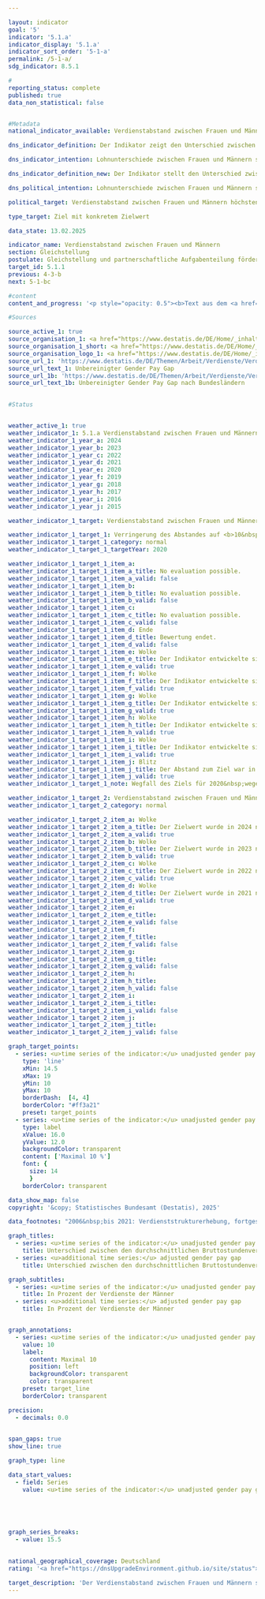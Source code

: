 ```yaml
---

layout: indicator        
goal: '5'        
indicator: '5.1.a'        
indicator_display: '5.1.a'        
indicator_sort_order: '5-1-a'        
permalink: /5-1-a/        
sdg_indicator: 8.5.1        

#
reporting_status: complete        
published: true        
data_non_statistical: false        


#Metadata        
national_indicator_available: Verdienstabstand zwischen Frauen und Männern        

dns_indicator_definition: Der Indikator zeigt den Unterschied zwischen den durchschnittlichen Bruttostundenverdiensten der Frauen und der Männer als Anteil an den durchschnittlichen Bruttostundenverdiensten der Männer.        

dns_indicator_intention: Lohnunterschiede zwischen Frauen und Männern sind in modernen Erwerbsgesellschaften ein Zeichen für soziale Ungleichheit. Die Verringerung der Lohnunterschiede ist ein Indikator für Fortschritte auf dem Weg zur Gleichstellung. Die Bundesregierung verfolgte daher das Ziel, bis zum Jahr 2020&nbsp;den Verdienstabstand auf 10&nbsp;% zu verringern und dieses bis 2030&nbsp;beizubehalten.        

dns_indicator_definition_new: Der Indikator stellt den Unterschied zwischen den durchschnittlichen Bruttostundenverdiensten von Frauen und Männern als Anteil an den durchschnittlichen Bruttostundenverdiensten der Männer dar.        

dns_political_intention: Lohnunterschiede zwischen Frauen und Männern sind in modernen Erwerbsgesellschaften ein Zeichen für soziale Ungleichheit. Die Verringerung der Lohnunterschiede ist ein Indikator für Fortschritte auf dem Weg zur Gleichstellung.        

political_target: Verdienstabstand zwischen Frauen und Männern höchstens 10&nbsp;Prozent bis 2030        

type_target: Ziel mit konkretem Zielwert        

data_state: 13.02.2025        

indicator_name: Verdienstabstand zwischen Frauen und Männern        
section: Gleichstellung        
postulate: Gleichstellung und partnerschaftliche Aufgabenteilung fördern        
target_id: 5.1.1        
previous: 4-3-b        
next: 5-1-bc        

#content         
content_and_progress: '<p style="opacity: 0.5"><b>Text aus dem <a href="https://dns-indikatoren.de/assets/Publikationen/Indikatorenberichte/2022.pdf">Indikatorenbericht 2022&nbsp;- Stand 31.10.2022</a></b><br><br>Dieser Indikator bildet den unbereinigten geschlechtsspezifischen Verdienstabstand (unadjusted gender pay gap) ab. Er stellt ausschließlich das Verhältnis der durchschnittlichen Bruttostundenverdienste von Frauen und Männern dar. Im unbereinigten Gender Pay Gap (<abbr title="Gender Pay Gap (Geschlechtsspezifischer Verdienstabstand)" tabindex="0">GPG</abbr>) spiegeln sich somit auch Lohnunterschiede wider, die auf Faktoren wie unterschiedliche Berufe, Branchenzugehörigkeiten, Qualifikationen oder Erwerbsbiografien von Frauen und Männern zurückzuführen sind.<br><br>Bis einschließlich 2021&nbsp;basierte der Indikator auf der vierjährlichen Verdienststrukturerhebung. Seit 2022&nbsp;dient die jährliche Verdiensterhebung als Datengrundlage. Diese wird von den Statistischen Ämtern der Länder als repräsentative Stichprobenerhebung mit Auskunftspflicht in bis zu 58&nbsp;000&nbsp;Betrieben durchgeführt. Auf Basis dieser Daten werden Ergebnisse differenziert nach Alter, Bildungsstand, Anforderungsniveau, Tätigkeit, Tarifbindung, Unternehmensgröße und Wirtschaftsabschnitten berechnet und der bereinigte Gender Pay Gap  ermittelt. Für beide Kennzahlen&nbsp;–&nbsp;bereinigt und unbereinigt&nbsp;–&nbsp;gilt die <abbr title="Europäische Union" tabindex="0">EU</abbr>-Abgrenzung, wonach Beschäftigte in der Land- und Forstwirtschaft, Fischerei, öffentlichen Verwaltung, Verteidigung, Sozialversicherung sowie in Kleinstbetrieben unberücksichtigt bleiben.<br><br>Im Zeitraum 2020&nbsp;bis 2023&nbsp;verdienten Frauen pro Stunde durchschnittlich 18&nbsp;% weniger als Männer. Im Jahr 2024&nbsp;verringerte sich dieser Abstand auf 16&nbsp;%. Das Ziel, den unbereinigten <abbr title="Gender Pay Gap (Geschlechtsspezifischer Verdienstabstand)" tabindex="0">GPG</abbr> bis 2020&nbsp;auf 10&nbsp;% zu senken, wurde damit nicht erreicht. Auch bei Fortsetzung der bisherigen Entwicklung ist nicht zu erwarten, dass dieses Ziel bis 2030&nbsp;erreicht wird.<br><br>Langfristig zeigt sich in Deutschland ein langsamer, aber stetiger Rückgang des unbereinigten GPG: 2012&nbsp;lag er noch bei 23&nbsp;% und damit 7&nbsp;Prozentpunkte über dem Wert von 2024. Ein Vergleich der Bundesländer zeigt deutliche regionale Unterschiede: 2024&nbsp;verzeichneten Baden-Württemberg und Hessen mit jeweils 19&nbsp;% die höchsten Verdienstunterschiede, während Sachsen-Anhalt (4&nbsp;%) und Brandenburg (2&nbsp;%) die niedrigsten Werte aufwiesen.<br><br>Analysen zu den Ursachen des <abbr title="Gender Pay Gap (Geschlechtsspezifischer Verdienstabstand)" tabindex="0">GPG</abbr> zeigen, dass etwa 63&nbsp;% der Verdienstlücke darauf zurückzuführen sind, dass Frauen häufiger in Berufen, Branchen und Positionen mit geringerer Entlohnung tätig sind. Ein weiterer wesentlicher Faktor ist der Beschäftigungsumfang: Frauen arbeiten überdurchschnittlich häufig in Teilzeit, was meist mit einem geringeren durchschnittlichen Bruttostundenverdienst einhergeht. Dieser Aspekt trägt rund 19&nbsp;% zur Verdienstlücke bei. Etwa 12&nbsp;% entfallen auf Unterschiede im Anforderungsniveau der ausgeübten Tätigkeiten.<br><br>Die verbleibenden 37&nbsp;% der Verdienstlücke bilden den bereinigten <abbr title="Gender Pay Gap (Geschlechtsspezifischer Verdienstabstand)" tabindex="0">GPG</abbr>, der im Jahr 2024&nbsp;bei 6&nbsp;% lag. Im Gegensatz zum unbereinigten <abbr title="Gender Pay Gap (Geschlechtsspezifischer Verdienstabstand)" tabindex="0">GPG</abbr> zeigt sich beim bereinigten Wert ein deutlich einheitlicheres Bild auf Ebene der Bundesländer: 2024&nbsp;lag er im Früheren Bundesgebiet einschließlich Berlin bei 6&nbsp;%, in den Neuen Ländern bei 8&nbsp;%. Eine detaillierte Auswertung nach einzelnen Bundesländern ist aufgrund methodisch bedingter Schwankungen seit Einführung der neuen Verdiensterhebung im Jahr 2022&nbsp;nicht möglich.<br><br>Im europäischen Vergleich liegen überwiegend Daten bis 2023&nbsp;vor. Seit 2010&nbsp;liegt der unbereinigte <abbr title="Gender Pay Gap (Geschlechtsspezifischer Verdienstabstand)" tabindex="0">GPG</abbr> in Deutschland durchgehend über dem Durchschnitt der Europäischen Union (<abbr title="Europäische Union" tabindex="0">EU</abbr>). Nur Lettland verzeichnete mit 19&nbsp;% einen noch höheren geschlechtsspezifischen Verdienstunterschied. Österreich, Tschechien und Ungarn lagen&nbsp;–&nbsp;wie Deutschland&nbsp;–&nbsp;jeweils bei 18&nbsp;%. Die geringsten Unterschiede im Bruttostundenverdienst zwischen Frauen und Männern wurden in Luxemburg (‒1&nbsp;%), Belgien (1&nbsp;%) und Italien (2&nbsp;%) gemessen.</p>'                

#Sources        

source_active_1: true
source_organisation_1: <a href="https://www.destatis.de/DE/Home/_inhalt.html" target="_blank">Statistisches Bundesamt</a>
source_organisation_1_short: <a href="https://www.destatis.de/DE/Home/_inhalt.html" target="_blank">Statistisches Bundesamt</a>
source_organisation_logo_1: <a href="https://www.destatis.de/DE/Home/_inhalt.html" target="_blank"><img src="https://dnsTestEnvironment.github.io/dns-indicators/public/OrgImgDe/destatis.png" alt="Statistisches Bundesamt" title=" Klicken Sie hier um zur Homepage der Organisation Statistisches Bundesamt zu gelangen." style="height:60px; width:148px; border:transparent"/></a>
source_url_1: 'https://www.destatis.de/DE/Themen/Arbeit/Verdienste/Verdienste-GenderPayGap/Tabellen/ugpg-01-gebietsstand.html'
source_url_text_1: Unbereinigter Gender Pay Gap
source_url_1b: 'https://www.destatis.de/DE/Themen/Arbeit/Verdienste/Verdienste-GenderPayGap/Tabellen/ugpg-02-bundeslaender-ab-2014.html'
source_url_text_1b: Unbereinigter Gender Pay Gap nach Bundesländern
        

#Status        


weather_active_1: true
weather_indicator_1: 5.1.a Verdienstabstand zwischen Frauen und Männern
weather_indicator_1_year_a: 2024
weather_indicator_1_year_b: 2023
weather_indicator_1_year_c: 2022
weather_indicator_1_year_d: 2021
weather_indicator_1_year_e: 2020
weather_indicator_1_year_f: 2019
weather_indicator_1_year_g: 2018
weather_indicator_1_year_h: 2017
weather_indicator_1_year_i: 2016
weather_indicator_1_year_j: 2015

weather_indicator_1_target: Verdienstabstand zwischen Frauen und Männern höchstens 10&nbsp;Prozent bis 2030

weather_indicator_1_target_1: Verringerung des Abstandes auf <b>10&nbsp;Prozent</b> bis <b>2020</b>
weather_indicator_1_target_1_category: normal
weather_indicator_1_target_1_targetYear: 2020

weather_indicator_1_target_1_item_a: 
weather_indicator_1_target_1_item_a_title: No evaluation possible.
weather_indicator_1_target_1_item_a_valid: false
weather_indicator_1_target_1_item_b: 
weather_indicator_1_target_1_item_b_title: No evaluation possible.
weather_indicator_1_target_1_item_b_valid: false
weather_indicator_1_target_1_item_c: 
weather_indicator_1_target_1_item_c_title: No evaluation possible.
weather_indicator_1_target_1_item_c_valid: false
weather_indicator_1_target_1_item_d: Ende
weather_indicator_1_target_1_item_d_title: Bewertung endet.
weather_indicator_1_target_1_item_d_valid: false
weather_indicator_1_target_1_item_e: Wolke
weather_indicator_1_target_1_item_e_title: Der Indikator entwickelte sich in 2020 zwar in die gewünschte Richtung auf das Ziel zu, bei Fortsetzung der Entwicklung wäre das Ziel im Zieljahr aber um mehr als 20 % der Differenz zwischen Zielwert und dem Wert aus 2020 verfehlt worden.
weather_indicator_1_target_1_item_e_valid: true
weather_indicator_1_target_1_item_f: Wolke
weather_indicator_1_target_1_item_f_title: Der Indikator entwickelte sich in 2019 zwar in die gewünschte Richtung auf das Ziel zu, bei Fortsetzung der Entwicklung wäre das Ziel im Zieljahr aber um mehr als 20 % der Differenz zwischen Zielwert und dem Wert aus 2019 verfehlt worden.
weather_indicator_1_target_1_item_f_valid: true
weather_indicator_1_target_1_item_g: Wolke
weather_indicator_1_target_1_item_g_title: Der Indikator entwickelte sich in 2018 zwar in die gewünschte Richtung auf das Ziel zu, bei Fortsetzung der Entwicklung wäre das Ziel im Zieljahr aber um mehr als 20 % der Differenz zwischen Zielwert und dem Wert aus 2018 verfehlt worden.
weather_indicator_1_target_1_item_g_valid: true
weather_indicator_1_target_1_item_h: Wolke
weather_indicator_1_target_1_item_h_title: Der Indikator entwickelte sich in 2017 zwar in die gewünschte Richtung auf das Ziel zu, bei Fortsetzung der Entwicklung wäre das Ziel im Zieljahr aber um mehr als 20 % der Differenz zwischen Zielwert und dem Wert aus 2017 verfehlt worden.
weather_indicator_1_target_1_item_h_valid: true
weather_indicator_1_target_1_item_i: Wolke
weather_indicator_1_target_1_item_i_title: Der Indikator entwickelte sich in 2016 zwar in die gewünschte Richtung auf das Ziel zu, bei Fortsetzung der Entwicklung wäre das Ziel im Zieljahr aber um mehr als 20 % der Differenz zwischen Zielwert und dem Wert aus 2016 verfehlt worden.
weather_indicator_1_target_1_item_i_valid: true
weather_indicator_1_target_1_item_j: Blitz
weather_indicator_1_target_1_item_j_title: Der Abstand zum Ziel war in 2015 konstant hoch oder hat sich vergrößert. Der Indikator entwickelte sich also nicht in die gewünschte Richtung.
weather_indicator_1_target_1_item_j_valid: true
weather_indicator_1_target_1_note: Wegfall des Ziels für 2020&nbsp;wegen zeitlichen Ablaufs.

weather_indicator_1_target_2: Verdienstabstand zwischen Frauen und Männern höchstens <b>10&nbsp;Prozent</b> bis <b>2030</b>
weather_indicator_1_target_2_category: normal

weather_indicator_1_target_2_item_a: Wolke
weather_indicator_1_target_2_item_a_title: Der Zielwert wurde in 2024 nicht erreicht, aber die durchschnittliche Entwicklung wies in die gewünschte Richtung.
weather_indicator_1_target_2_item_a_valid: true
weather_indicator_1_target_2_item_b: Wolke
weather_indicator_1_target_2_item_b_title: Der Zielwert wurde in 2023 nicht erreicht, aber die durchschnittliche Entwicklung wies in die gewünschte Richtung.
weather_indicator_1_target_2_item_b_valid: true
weather_indicator_1_target_2_item_c: Wolke
weather_indicator_1_target_2_item_c_title: Der Zielwert wurde in 2022 nicht erreicht, aber die durchschnittliche Entwicklung wies in die gewünschte Richtung.
weather_indicator_1_target_2_item_c_valid: true
weather_indicator_1_target_2_item_d: Wolke
weather_indicator_1_target_2_item_d_title: Der Zielwert wurde in 2021 nicht erreicht, aber die durchschnittliche Entwicklung wies in die gewünschte Richtung.
weather_indicator_1_target_2_item_d_valid: true
weather_indicator_1_target_2_item_e: 
weather_indicator_1_target_2_item_e_title: 
weather_indicator_1_target_2_item_e_valid: false
weather_indicator_1_target_2_item_f: 
weather_indicator_1_target_2_item_f_title: 
weather_indicator_1_target_2_item_f_valid: false
weather_indicator_1_target_2_item_g: 
weather_indicator_1_target_2_item_g_title: 
weather_indicator_1_target_2_item_g_valid: false
weather_indicator_1_target_2_item_h: 
weather_indicator_1_target_2_item_h_title: 
weather_indicator_1_target_2_item_h_valid: false
weather_indicator_1_target_2_item_i: 
weather_indicator_1_target_2_item_i_title: 
weather_indicator_1_target_2_item_i_valid: false
weather_indicator_1_target_2_item_j: 
weather_indicator_1_target_2_item_j_title: 
weather_indicator_1_target_2_item_j_valid: false        

graph_target_points:
  - series: <u>time series of the indicator:</u> unadjusted gender pay gap
    type: 'line'
    xMin: 14.5
    xMax: 19
    yMin: 10
    yMax: 10
    borderDash:  [4, 4]
    borderColor: "#ff3a21"
    preset: target_points
  - series: <u>time series of the indicator:</u> unadjusted gender pay gap
    type: label
    xValue: 16.0
    yValue: 12.0
    backgroundColor: transparent
    content: ['Maximal 10 %']
    font: {
      size: 14
      }
    borderColor: transparent        

data_show_map: false        
copyright: '&copy; Statistisches Bundesamt (Destatis), 2025'        

data_footnotes: "2006&nbsp;bis 2021: Verdienststrukturerhebung, fortgeschrieben mit Ergebnissen der vierteljährlichen Verdiensterhebung.<br>• Ab 2022: Ergebnisse der Verdiensterhebung."        

graph_titles: 
  - series: <u>time series of the indicator:</u> unadjusted gender pay gap
    title: Unterschied zwischen den durchschnittlichen Bruttostundenverdiensten von Frauen und Männern
  - series: <u>additional time series:</u> adjusted gender pay gap
    title: Unterschied zwischen den durchschnittlichen Bruttostundenverdiensten von Frauen und Männern        

graph_subtitles: 
  - series: <u>time series of the indicator:</u> unadjusted gender pay gap
    title: In Prozent der Verdienste der Männer
  - series: <u>additional time series:</u> adjusted gender pay gap
    title: In Prozent der Verdienste der Männer        


graph_annotations:
  - series: <u>time series of the indicator:</u> unadjusted gender pay gap
    value: 10
    label:
      content: Maximal 10 
      position: left
      backgroundColor: transparent
      color: transparent
    preset: target_line
    borderColor: transparent        

precision: 
  - decimals: 0.0
            

span_gaps: true        
show_line: true        

graph_type: line                

data_start_values: 
  - field: Series
    value: <u>time series of the indicator:</u> unadjusted gender pay gap        

        

        

graph_series_breaks: 
  - value: 15.5
                            

national_geographical_coverage: Deutschland                
rating: '<a href="https://dnsUpgradeEnvironment.github.io/site/status"><img src="https://sdg-indikatoren.de/public/Wettersymbole/Wolke.png" title="Der Zielwert wurde in 2024 nicht erreicht, aber die durchschnittliche Entwicklung wies in die gewünschte Richtung." alt="Wettersymbol Wolke"/></a>'        

target_description: 'Der Verdienstabstand zwischen Frauen und Männern soll jedes Jahr höchstens 10&nbsp;Prozent des durchschnittlichen Verdienstes der Männer betragen.<br><br>Ausgehend von der Zielformulierung soll der politisch festgelegte Zielwert seit 2021&nbsp;jedes Jahr erreicht werden. Der Indikatorwert liegt jedoch dauerhaft deutlich oberhalb des Zielwertes, sodass der Indikator 5.1.a für das Jahr 2024&nbsp;mit "Wolke" bewertet wird.<br><br><u>Hinweis:</u> Die Bewertung "Gewitter" wird nicht ausgewiesen, weil die durchschnittliche Entwicklung der letzten sechs Jahre in Richtung einer Verbesserung deutet.'        
---
```


